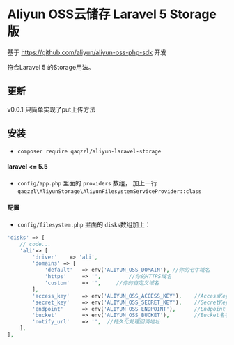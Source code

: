 # Aliyun OSS云储存 Laravel 5 Storage版

基于 https://github.com/aliyun/aliyun-oss-php-sdk 开发

符合Laravel 5 的Storage用法。

## 更新

v0.0.1  只简单实现了put上传方法

## 安装

- ```composer require qaqzzl/aliyun-laravel-storage```

#### laravel <= 5.5
- ```config/app.php``` 里面的 ```providers``` 数组， 加上一行 
  ```qaqzzl\AliyunStorage\AliyunFilesystemServiceProvider::class```
#### 配置
- ```config/filesystem.php``` 里面的 ```disks```数组加上：
```php
'disks' => [
    // code...
    'ali'=> [
        'driver'    => 'ali',
        'domains' => [
            'default'   => env('ALIYUN_OSS_DOMAIN'), //你的七牛域名
            'https'     => '',         //你的HTTPS域名
            'custom'    => '',     //你的自定义域名
        ],
        'access_key'    => env('ALIYUN_OSS_ACCESS_KEY'),    //AccessKey
        'secret_key'    => env('ALIYUN_OSS_SECRET_KEY'),    //SecretKey
        'endpoint'      => env('ALIYUN_OSS_ENDPOINT'),      //Endpoint
        'bucket'        => env('ALIYUN_OSS_BUCKET'),        //Bucket名字
        'notify_url'    => '',  //持久化处理回调地址
    ],
],
```